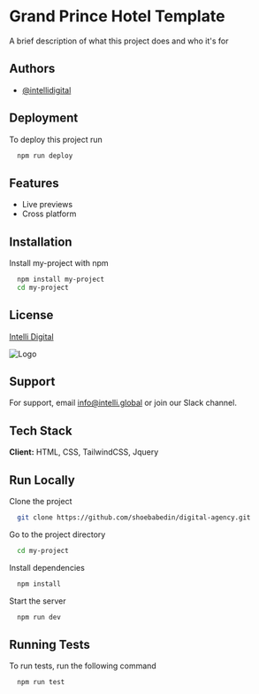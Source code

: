 # Grand Prince Hotel Template

A brief description of what this project does and who it's for

## Authors

- [@intellidigital](https://intellidigital.com/)

## Deployment

To deploy this project run

```bash
  npm run deploy
```

## Features

- Live previews
- Cross platform

## Installation

Install my-project with npm

```bash
  npm install my-project
  cd my-project
```

## License

[Intelli Digital](https://intellidigital.com/)

![Logo](https://intellidigital.com/assets/logo.png)

## Support

For support, email info@intelli.global or join our Slack channel.

## Tech Stack

**Client:** HTML, CSS, TailwindCSS, Jquery

## Run Locally

Clone the project

```bash
  git clone https://github.com/shoebabedin/digital-agency.git
```

Go to the project directory

```bash
  cd my-project
```

Install dependencies

```bash
  npm install
```

Start the server

```bash
  npm run dev
```

## Running Tests

To run tests, run the following command

```bash
  npm run test
```
